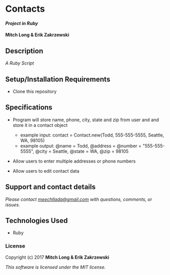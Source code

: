 # Contacts

#### _Project in Ruby_

####  Mitch Long & Erik Zakrzewski

## Description

_A Ruby Script_

## Setup/Installation Requirements

* Clone this repository

## Specifications

* Program will store name, phone, city, state and zip from user and and store it in a contact object
  * example input: contact = Contact.new(Todd, 555-555-5555, Seattle, WA, 98105)
  * example output: @name = Todd, @address =
  @number = "555-555-5555", @city = Seattle, @state = WA, @zip = 98105
* Allow users to enter multiple addresses or phone numbers

* Allow users to edit contact data





## Support and contact details

_Please contact [meechllada@gmail.com](mailto:meechllada@gmail.com) with questions, comments, or issues._

## Technologies Used

* Ruby

### License

Copyright (c) 2017 **Mitch Long & Erik Zakrzewski**

*This software is licensed under the MIT license.*
